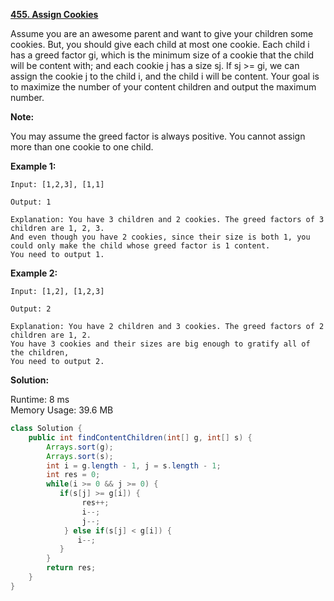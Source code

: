 **[455. Assign Cookies](https://leetcode.com/problems/assign-cookies/)**

Assume you are an awesome parent and want to give your children some cookies. But, you should give each child at most one cookie. Each child i has a greed factor gi, which is the minimum size of a cookie that the child will be content with; and each cookie j has a size sj. If sj >= gi, we can assign the cookie j to the child i, and the child i will be content. Your goal is to maximize the number of your content children and output the maximum number.

**Note:**

You may assume the greed factor is always positive.
You cannot assign more than one cookie to one child.


**Example 1:**
```
Input: [1,2,3], [1,1]

Output: 1

Explanation: You have 3 children and 2 cookies. The greed factors of 3 children are 1, 2, 3. 
And even though you have 2 cookies, since their size is both 1, you could only make the child whose greed factor is 1 content.
You need to output 1.
```

**Example 2:**
```
Input: [1,2], [1,2,3]

Output: 2

Explanation: You have 2 children and 3 cookies. The greed factors of 2 children are 1, 2. 
You have 3 cookies and their sizes are big enough to gratify all of the children, 
You need to output 2.
```


**Solution:**

Runtime: 8 ms<br/>
Memory Usage: 39.6 MB

```java
class Solution {
    public int findContentChildren(int[] g, int[] s) {
        Arrays.sort(g);
        Arrays.sort(s);
        int i = g.length - 1, j = s.length - 1;
        int res = 0;
        while(i >= 0 && j >= 0) {
           if(s[j] >= g[i]) {
                res++;
                i--;
                j--;
            } else if(s[j] < g[i]) {
               i--;
           } 
        }
        return res;   
    }
}
```
